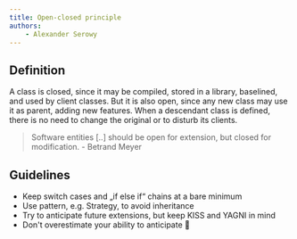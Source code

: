 ```yaml
---
title: Open-closed principle
authors:
    - Alexander Serowy
---
```


## Definition

A class is closed, since it may be compiled, stored in a library, baselined, and used by client classes. But it is also open, since any new class may use it as parent, adding new features. When a descendant class is defined, there is no need to change the original or to disturb its clients.

> Software entities [..] should be open for extension, but closed for modification. - Betrand Meyer

## Guidelines

- Keep switch cases and „if else if“ chains at a bare minimum​
- Use pattern, e.g. Strategy, to avoid inheritance ​
- Try to anticipate future extensions, but keep KISS and YAGNI in mind​
- Don't overestimate your ability to anticipate ​
